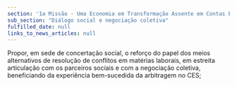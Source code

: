 ```yaml
---
section: '1a Missão - Uma Economia em Transformação Assente em Contas Equilibradas'
sub_section: "Diálogo social e negociação coletiva"
fulfilled_date: null
links_to_news_articles: null
---
```


Propor, em sede de concertação social, o reforço do papel dos meios alternativos de resolução de conflitos em matérias laborais, em estreita articulação com os parceiros sociais e com a negociação coletiva, beneficiando da experiência bem-sucedida da arbitragem no CES;